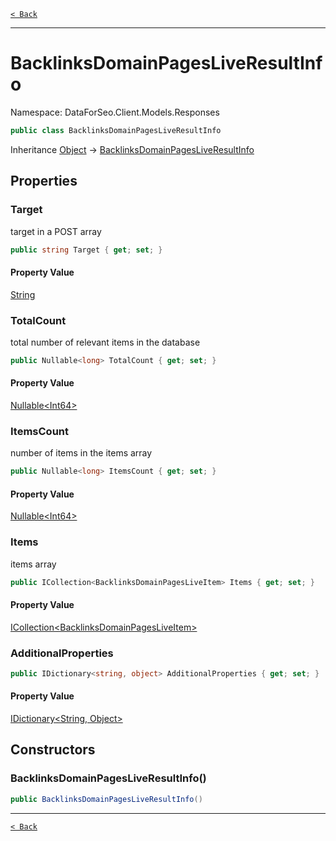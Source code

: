 [`< Back`](./)

---

# BacklinksDomainPagesLiveResultInfo

Namespace: DataForSeo.Client.Models.Responses

```csharp
public class BacklinksDomainPagesLiveResultInfo
```

Inheritance [Object](https://docs.microsoft.com/en-us/dotnet/api/system.object) → [BacklinksDomainPagesLiveResultInfo](./dataforseo.client.models.responses.backlinksdomainpagesliveresultinfo)

## Properties

### **Target**

target in a POST array

```csharp
public string Target { get; set; }
```

#### Property Value

[String](https://docs.microsoft.com/en-us/dotnet/api/system.string)<br>

### **TotalCount**

total number of relevant items in the database

```csharp
public Nullable<long> TotalCount { get; set; }
```

#### Property Value

[Nullable&lt;Int64&gt;](https://docs.microsoft.com/en-us/dotnet/api/system.nullable-1)<br>

### **ItemsCount**

number of items in the items array

```csharp
public Nullable<long> ItemsCount { get; set; }
```

#### Property Value

[Nullable&lt;Int64&gt;](https://docs.microsoft.com/en-us/dotnet/api/system.nullable-1)<br>

### **Items**

items array

```csharp
public ICollection<BacklinksDomainPagesLiveItem> Items { get; set; }
```

#### Property Value

[ICollection&lt;BacklinksDomainPagesLiveItem&gt;](./dataforseo.client.models.backlinksdomainpagesliveitem)<br>

### **AdditionalProperties**

```csharp
public IDictionary<string, object> AdditionalProperties { get; set; }
```

#### Property Value

[IDictionary&lt;String, Object&gt;](https://docs.microsoft.com/en-us/dotnet/api/system.collections.generic.idictionary-2)<br>

## Constructors

### **BacklinksDomainPagesLiveResultInfo()**

```csharp
public BacklinksDomainPagesLiveResultInfo()
```

---

[`< Back`](./)
